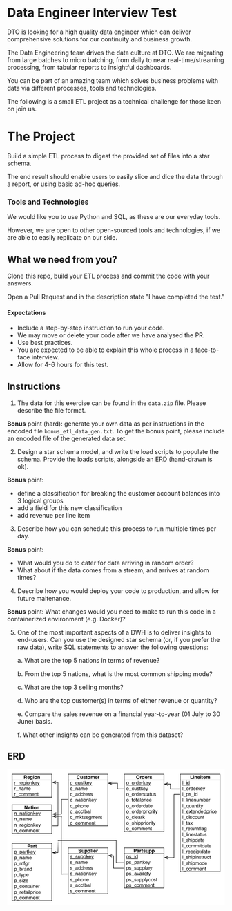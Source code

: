 # Data Engineer Interview Test

DTO is looking for a high quality data engineer which can deliver comprehensive solutions for our continuity and business growth. 

The Data Engineering team drives the data culture at DTO. We are migrating from large batches to micro batching, from daily to near real-time/streaming processing, from tabular reports to insightful dashboards.

You can be part of an amazing team which solves business problems with data via different processes, tools and technologies.

The following is a small ETL project as a technical challenge for those keen on join us.

# The Project
Build a simple ETL process to digest the provided set of files into a star schema. 

The end result should enable users to easily slice and dice the data through a report, or using basic ad-hoc queries.

### Tools and Technologies
We would like you to use Python and SQL, as these are our everyday tools.  

However, we are open to other open-sourced tools and technologies, if we are able to easily replicate on our side. 

What we need from you?
-----------------------
Clone this repo, build your ETL process and commit the code with your answers. 

Open a Pull Request and in the description state "I have completed the test."

#### Expectations
* Include a step-by-step instruction to run your code.
* We may move or delete your code after we have analysed the PR. 
* Use best practices.
* You are expected to be able to explain this whole process in a face-to-face interview.
* Allow for 4-6 hours for this test.

Instructions
--------- 

1. The data for this exercise can be found in the `data.zip` file. Please describe the file format.

**Bonus** point (hard): generate your own data as per instructions in the encoded file `bonus_etl_data_gen.txt`.
To get the bonus point, please include an encoded file of the generated data set.

2. Design a star schema model, and write the load scripts to populate the schema. Provide the loads scripts, alongside an ERD (hand-drawn is ok). 

**Bonus** point: 
- define a classification for breaking the customer account balances into 3 logical groups
- add a field for this new classification
- add revenue per line item

3. Describe how you can schedule this process to run multiple times per day.
 
**Bonus** point: 
- What would you do to cater for data arriving in random order?
- What about if the data comes from a stream, and arrives at random times?

4. Describe how you would deploy your code to production, and allow for future maitenance.

**Bonus** point: What changes would you need to make to run this code in a containerized environment (e.g. Docker)? 

5. One of the most important aspects of a DWH is to deliver insights to end-users. Can you use the designed star schema (or, if you prefer the raw data), write SQL statements to answer the following questions:

   a. What are the top 5 nations in terms of revenue?
 
   b. From the top 5 nations, what is the most common shipping mode?

   c. What are the top 3 selling months?

   d. Who are the top customer(s) in terms of either revenue or quantity?

   e. Compare the sales revenue on a financial year-to-year (01 July to 30 June) basis.

   f. What other insights can be generated from this dataset?

ERD
--
![alt text](erd.png "ERD")
